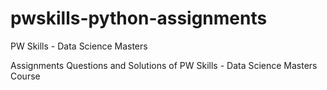 # pwskills-python-assignments

PW Skills - Data Science Masters

Assignments Questions and Solutions of PW Skills - Data Science Masters Course
